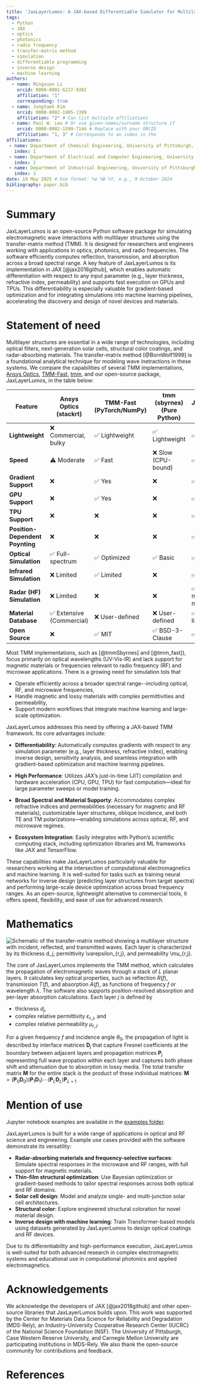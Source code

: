 ```yaml
---
title: 'JaxLayerLumos: A JAX-based Differentiable Simulator for Multilayer Optical/RF Structures'
tags:
  - Python
  - JAX
  - optics
  - photonics
  - radio frequency
  - transfer-matrix method
  - simulation
  - differentiable programming
  - inverse design
  - machine learning
authors:
  - name: Mingxuan Li
    orcid: 0000-0001-6217-9382
    affiliation: "1"
    corresponding: true
  - name: Jungtaek Kim
    orcid: 0000-0002-1905-1399
    affiliation: "2" # Can list multiple affiliations
  - name: Paul W. Leu # Or use given-names/surname structure if 
    orcid: 0000-0002-1599-7144 # Replace with your ORCID
    affiliation: "1, 3" # Corresponds to an index in the
affiliations:
 - name: Department of Chemical Engineering, University of Pittsburgh, Pittsburgh, PA 15261, USA
   index: 1
 - name: Department of Electrical and Computer Engineering, University of Wisconsin–Madison, Madison, WI 53706, USA
   index: 2
 - name: Department of Industrial Engineering, University of Pittsburgh, Pittsburgh, PA 15261, USA
   index: 3
date: 19 May 2025 # Use format: %e %B %Y, e.g., 9 October 2024
bibliography: paper.bib
---
```


# Summary
JaxLayerLumos is an open-source Python software package for simulating electromagnetic wave interactions with multilayer structures using the transfer-matrix method (TMM). It is designed for researchers and engineers working with applications in optics, photonics, and radio frequencies.  The software efficiently computes  reflection, transmission, and absorption across a broad spectral range. A key feature of JaxLayerLumos is its implementation in JAX [@jax2018github], which enables automatic differentiation with respect to any input parameter (e.g., layer thickness, refractive index, permeability) and supports fast execution on GPUs and TPUs. This differentiability is especially valuable for gradient-based optimization and for integrating simulations into machine learning pipelines, accelerating the discovery and design of novel devices and materials.

# Statement of need

Multilayer structures are essential in a wide range of technologies, including optical filters, next-generation solar cells, structural color coatings, and radar-absorbing materials. The transfer-matrix method [@BornWolf1999] is a foundational analytical technique for modeling wave inetractions in these systems. We compare the capabilities of several TMM implementations,
[Ansys Optics](https://www.ansys.com/products/optics), [TMM-Fast](https://github.com/MLResearchAtOSRAM/tmm_fast), [tmm](https://github.com/sbyrnes321/tmm), and our open-source package, JaxLayerLumos, 
in the table below:

| Feature | Ansys Optics (stackrt) | TMM-Fast (PyTorch/NumPy) | tmm (sbyrnes) (Pure Python) | JaxLayerLumos (Jax) |
|-----|-----|-----|-----|-----|
| **Lightweight** | ❌ Commercial, bulky | ✅ Lightweight | ✅ Lightweight | ✅ Lightweight |
| **Speed** | ⚠️ Moderate | ✅ Fast  | ❌ Slow (CPU-bound) | ✅ Fast |
| **Gradient Support** | ❌ | ✅ Yes | ❌ | ✅ Yes |
| **GPU Support** | ❌ | ✅ Yes | ❌ | ✅ Yes |  
| **TPU Support** | ❌                               | ❌                        | ❌                  | ✅ Yes         |  
| **Position-Dependent Poynting** | ❌                  | ❌                        | ❌                  | ✅  Supported                        
| **Optical Simulation** | ✅ Full-spectrum                 | ✅ Optimized              | ✅ Basic            | ✅ User-defined          |  
| **Infrared Simulation** | ❌ Limited                       | ✅ Limited                | ❌                 | ✅ User-defined          |  
| **Radar (HF) Simulation** | ❌ Limited                       | ❌                        | ❌                 | ✅ Includes magnetic materials |  
| **Material Database** | ✅ Extensive (Commercial)        | ❌ User-defined           | ❌ User-defined     | ✅ Growing library       |  
| **Open Source** | ❌                               | ✅ MIT                    | ✅ BSD-3-Clause     | ✅ MIT                   |  


Most TMM implementations, such as [@tmmSbyrnes] and [@tmm_fast]), focus primarily on optical wavelengths (UV-Vis-IR) and lack support for magnetic materials or frequencies relevant to radio frequency (RF) and microwae applications.  There is a growing need for simulation tols that 
* Operate efficiently across a broader spectral range--including optical, RF, and microwave frequencies,
* Handle magnetic and lossy materials with complex permittivities and permeability,
* Support modern workflows that integrate machine learning and large-scale optimization.  

JaxLayerLumos addresses this need by offering a JAX-based TMM framework. Its core advantages include:

* **Differentiability**: Automatically computes gradients with respect to any simulation parameter (e.g., layer thickness, refractive index), enabling inverse design, sensitivity analysis, and seamless integration with gradient-based optimization and machine learning pipelines.

* **High Performance**: Utilizes JAX’s just-in-time (JIT) compilation and hardware acceleration (CPU, GPU, TPU) for fast computation—ideal for large parameter sweeps or model training.

* **Broad Spectral and Material Supporty**: Accommodates complex refractive indices and permeabilities (necessary for magnetic and RF materials), customizable layer structures, oblique incidence, and both TE and TM polarizations—enabling simulations across optical, RF, and microwave regimes.

* **Ecosystem Integration**: Easily integrates with Python’s scientific computing stack, including optimization libraries and ML frameworks like JAX and TensorFlow.

These capabilities make JaxLayerLumos particularly valuable for researchers working at the intersection of computational electromagnetics and machine learning. It is well-suited for tasks such as training neural networks for inverse design (predicting layer structures from target spectra) and performing large-scale device optimization across broad frequency ranges. As an open-source, lightweight alternative to commercial tools, it offers speed, flexibility, and ease of use for advanced research.

# Mathematics

<!-- Add Figure showing schematic -->
![Schematic of the transfer-matrix method showing a multilayer structure with incident, reflected, and transmitted waves. Each layer is characterized by its thickness $d_j$, permittivity $\varepsilon_{r,j}$, and permeability $\mu_{r,j}$.](assets/TMM.png)

The core of JaxLayerLumos implements the TMM method, which calculates the propagation of electromagnetic waves through a stack of $L$ planar layers.  It calculates key optical properties, such as reflection $R(f)$, transmission $T(f)$, and absorption $A(f)$, as functions of frequency $f$ or wavelength $\lambda$.  The software also supports position-resolved absorption and per-layer absorption calculations. Each layer $j$ is defined by 
* thickness $d_j$,
* complex relative permittivity $\varepsilon_{r,j}$, and
* complex relative permeability $\mu_{r,j}$.
  
For a given frequency $f$ and incidence angle $\theta_0$, the propagation of light is described by interface matrices $\mathbf{D}_j$ 
that capture Fresnel coefficients at the boundary between adjacent layers and propagation matrices $\mathbf{P}_j$ representing full wave propation within each layer and captures both phase shift and attenuation due to absorption in lossy media.  The total transfer matrix $\mathbf{M}$ for the entire stack is the product of these individual matrices:
$\mathbf{M}=(\mathbf{P}_0\mathbf{D}_0)(\mathbf{P}_1\mathbf{D}_1)\cdots(\mathbf{P}_L\mathbf{D}_L)\mathbf{P}_{L+1}$
<!--$\mathbf{M}=(\mathbf{P}_0\mathbf{D}_0)(\mathbf{P}_1\mathbf{D}_1)\cdots(\mathbf{P}_{L}\mathbf{D}_{L})\mathbf{P}_{L+1}$-->

<!-- From the elements of $\mathbf{M}$, the complex reflection $r$ and transmission $t$ amplitudes are calculated, from which $R = |r|^2$ and $T = |t|^2 \times \text{factor}$ (where factor accounts for impedance and angles of incident/exit media) are derived. -->
<!-- JaxLayerLumos uses `lax.associative_scan` in JAX for efficient parallel computation of the matrix product. Is this that important?-->

# Mention of use
<!-- Add Figuer showing applications -->
Jupyter notebook examples are available in the [examples folder](./examples/).

JaxLayerLumos is built for a wide range of applications in optical and RF science and engineering. Example use cases provided with the software demonstrate its versatility:

* **Radar-absorbing materials and frequency-selective surfaces**: Simulate spectral responses in the microwave and RF ranges, with full support for magnetic materials.
* **Thin-film structural optimization**: Use Bayesian optimization or gradient-based methods to tailor spectral responses across both optical and RF domains.
* **Solar cell design**: Model and analyze single- and multi-junction solar cell architectures.
* **Structural color**: Explore engineered structural coloration for novel material design.
* **Inverse design with machine learning**: Train Transformer-based models using datasets generated by JaxLayerLumos to design optical coatings and RF devices.

Due to its differentiability and high-performance execution, JaxLayerLumos is well-suited for both advanced research in complex electromagnetic systems and educational use in computational photonics and applied electromagnetics.


# Acknowledgements

We acknowledge the developers of JAX [@jax2018github] and other open-source libraries that JaxLayerLumos builds upon. This work was supported by the Center for Materials Data Science for Reliability and Degradation (MDS-Rely), an Industry-University Cooperative Research Center (IUCRC) of the National Science Foundation (NSF). The University of Pittsburgh, Case Western Reserve University, and Carnegie Mellon University are participating institutions in MDS-Rely. We also thank the open-source community for contributions and feedback.

# References

